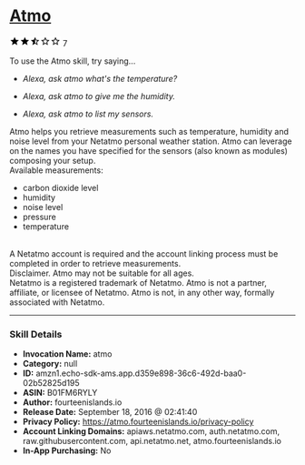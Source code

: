 # [Atmo](http://alexa.amazon.com/#skills/amzn1.echo-sdk-ams.app.d359e898-36c6-492d-baa0-02b52825d195)
![2.5 stars](../../images/ic_star_black_18dp_1x.png)![2.5 stars](../../images/ic_star_black_18dp_1x.png)![2.5 stars](../../images/ic_star_half_black_18dp_1x.png)![2.5 stars](../../images/ic_star_border_black_18dp_1x.png)![2.5 stars](../../images/ic_star_border_black_18dp_1x.png) 7

To use the Atmo skill, try saying...

* *Alexa, ask atmo what's the temperature?*

* *Alexa, ask atmo to give me the humidity.*

* *Alexa, ask atmo to list my sensors.*

Atmo helps you retrieve measurements such as temperature, humidity and noise level from your Netatmo personal weather station. Atmo can leverage on the names you have specified for the sensors (also known as modules) composing your setup.
<br/>
Available measurements:
- carbon dioxide level
- humidity
- noise level
- pressure
- temperature
<br/>
A Netatmo account is required and the account linking process must be completed in order to retrieve measurements.
<br/>
Disclaimer.
Atmo may not be suitable for all ages.
<br/>
Netatmo is a registered trademark of Netatmo. Atmo is not a partner, affiliate, or licensee of Netatmo. Atmo is not, in any other way, formally associated with Netatmo.

***

### Skill Details

* **Invocation Name:** atmo
* **Category:** null
* **ID:** amzn1.echo-sdk-ams.app.d359e898-36c6-492d-baa0-02b52825d195
* **ASIN:** B01FM6RYLY
* **Author:** fourteenislands.io
* **Release Date:** September 18, 2016 @ 02:41:40
* **Privacy Policy:** https://atmo.fourteenislands.io/privacy-policy
* **Account Linking Domains:** apiaws.netatmo.com, auth.netatmo.com, raw.githubusercontent.com, api.netatmo.net, atmo.fourteenislands.io
* **In-App Purchasing:** No
